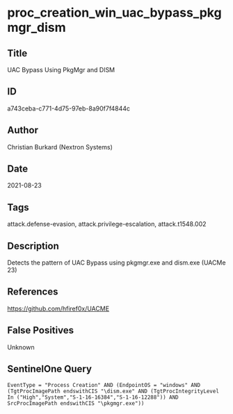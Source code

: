 # proc_creation_win_uac_bypass_pkgmgr_dism

## Title
UAC Bypass Using PkgMgr and DISM

## ID
a743ceba-c771-4d75-97eb-8a90f7f4844c

## Author
Christian Burkard (Nextron Systems)

## Date
2021-08-23

## Tags
attack.defense-evasion, attack.privilege-escalation, attack.t1548.002

## Description
Detects the pattern of UAC Bypass using pkgmgr.exe and dism.exe (UACMe 23)

## References
https://github.com/hfiref0x/UACME

## False Positives
Unknown

## SentinelOne Query
```
EventType = "Process Creation" AND (EndpointOS = "windows" AND (TgtProcImagePath endswithCIS "\dism.exe" AND (TgtProcIntegrityLevel In ("High","System","S-1-16-16384","S-1-16-12288")) AND SrcProcImagePath endswithCIS "\pkgmgr.exe"))

```